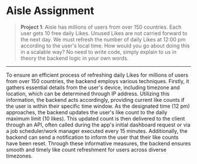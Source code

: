 # Aisle Assignment

>**Project 1**: Aisle has millions of users from over 150 countries. Each user gets 10 free daily Likes. Unused Likes are not carried forward to the next day. We must refresh the number of daily Likes at 12:00 pm according to the user's local time.
How would you go about doing this in a scalable way? No need to write code, simply explain to us in theory the backend logic in your own words.
___

To ensure an efficient process of refreshing daily Likes for millions of users from over 150 countries, the backend employs various techniques. Firstly, it gathers essential details from the user's device, including timezone and location, which can be determined through IP address. Utilizing this information, the backend acts accordingly, providing current like counts if the user is within their specific time window. As the designated time (12 pm) approaches, the backend updates the user's like count to the daily maximum limit (10 likes). This updated count is then delivered to the client through an API, often called during the app's initial dashboard request or via a job scheduler/work manager executed every 15 minutes. Additionally, the backend can send a notification to inform the user that their like counts have been reset. Through these informative measures, the backend ensures smooth and timely like count refreshment for users across diverse timezones.
